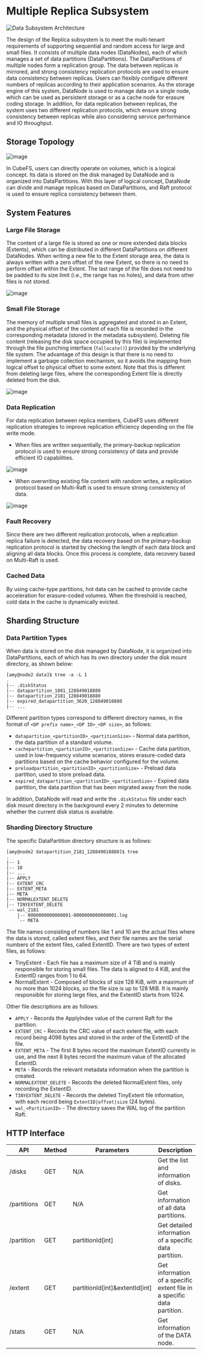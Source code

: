 # Multiple Replica Subsystem

![Data Subsystem Architecture](./pic/data-subsystem.png)

The design of the Replica subsystem is to meet the multi-tenant requirements of supporting sequential and random access for large and small files. It consists of multiple data nodes (DataNodes), each of which manages a set of data partitions (DataPartitions). The DataPartitions of multiple nodes form a replication group. The data between replicas is mirrored, and strong consistency replication protocols are used to ensure data consistency between replicas. Users can flexibly configure different numbers of replicas according to their application scenarios. As the storage engine of this system, DataNode is used to manage data on a single node, which can be used as persistent storage or as a cache node for erasure coding storage. In addition, for data replication between replicas, the system uses two different replication protocols, which ensure strong consistency between replicas while also considering service performance and IO throughput.

## Storage Topology

![image](./pic/cfs-data-storage-topology.png)

In CubeFS, users can directly operate on volumes, which is a logical concept. Its data is stored on the disk managed by DataNode and is organized into DataPartitions. With this layer of logical concept, DataNode can divide and manage replicas based on DataPartitions, and Raft protocol is used to ensure replica consistency between them.

## System Features

### Large File Storage

The content of a large file is stored as one or more extended data blocks (Extents), which can be distributed in different DataPartitions on different DataNodes. When writing a new file to the Extent storage area, the data is always written with a zero offset of the new Extent, so there is no need to perform offset within the Extent. The last range of the file does not need to be padded to its size limit (i.e., the range has no holes), and data from other files is not stored.

![image](./pic/cfs-data-largefile.png)

### Small File Storage

The memory of multiple small files is aggregated and stored in an Extent, and the physical offset of the content of each file is recorded in the corresponding metadata (stored in the metadata subsystem). Deleting file content (releasing the disk space occupied by this file) is implemented through the file punching interface (`fallocate()`) provided by the underlying file system. The advantage of this design is that there is no need to implement a garbage collection mechanism, so it avoids the mapping from logical offset to physical offset to some extent. Note that this is different from deleting large files, where the corresponding Extent file is directly deleted from the disk.

![image](./pic/cfs-data-smallfile.png)

### Data Replication

For data replication between replica members, CubeFS uses different replication strategies to improve replication efficiency depending on the file write mode.

- When files are written sequentially, the primary-backup replication protocol is used to ensure strong consistency of data and provide efficient IO capabilities.

![image](./pic/workflow-sequential-write.png)

- When overwriting existing file content with random writes, a replication protocol based on Multi-Raft is used to ensure strong consistency of data.

![image](./pic/workflow-overwriting.png)

### Fault Recovery

Since there are two different replication protocols, when a replication replica failure is detected, the data recovery based on the primary-backup replication protocol is started by checking the length of each data block and aligning all data blocks. Once this process is complete, data recovery based on Multi-Raft is used.

### Cached Data

By using cache-type partitions, hot data can be cached to provide cache acceleration for erasure-coded volumes. When the threshold is reached, cold data in the cache is dynamically evicted.

## Sharding Structure

### Data Partition Types

When data is stored on the disk managed by DataNode, it is organized into DataPartitions, each of which has its own directory under the disk mount directory, as shown below:

```text
[amy@node2 data]$ tree -a -L 1
.
|-- .diskStatus
|-- datapartition_1081_128849018880
|-- datapartition_2181_128849018880
|-- expired_datapartition_3620_128849018880
|-- ...
```

Different partition types correspond to different directory names, in the format of `<DP prefix name>_<DP ID>_<DP size>`, as follows:

- `datapartition_<partitionID>_<partitionSize>` - Normal data partition, the data partition of a standard volume.
- `cachepartition_<partitionID>_<partitionSize>` - Cache data partition, used in low-frequency volume scenarios, stores erasure-coded data partitions based on the cache behavior configured for the volume.
- `preloadpartition_<partitionID>_<partitionSize>` - Preload data partition, used to store preload data.
- `expired_datapartition_<partitionID>_<partitionSize>` - Expired data partition, the data partition that has been migrated away from the node.

In addition, DataNode will read and write the `.diskStatus` file under each disk mount directory in the background every 2 minutes to determine whether the current disk status is available.

### Sharding Directory Structure

The specific DataPartition directory structure is as follows:

```text
[amy@node2 datapartition_2181_128849018880]$ tree
.
|-- 1
|-- 10
|-- ...
|-- APPLY
|-- EXTENT_CRC
|-- EXTENT_META
|-- META
|-- NORMALEXTENT_DELETE
|-- TINYEXTENT_DELETE
`-- wal_2181
    |-- 0000000000000001-0000000000000001.log
    `-- META
```

The file names consisting of numbers like 1 and 10 are the actual files where the data is stored, called extent files, and their file names are the serial numbers of the extent files, called ExtentID. There are two types of extent files, as follows:

- TinyExtent - Each file has a maximum size of 4 TiB and is mainly responsible for storing small files. The data is aligned to 4 KiB, and the ExtentID ranges from 1 to 64.
- NormalExtent - Composed of blocks of size 128 KiB, with a maximum of no more than 1024 blocks, so the file size is up to 128 MiB. It is mainly responsible for storing large files, and the ExtentID starts from 1024.

Other file descriptions are as follows:

- `APPLY` - Records the ApplyIndex value of the current Raft for the partition.
- `EXTENT_CRC` - Records the CRC value of each extent file, with each record being 4096 bytes and stored in the order of the ExtentID of the file.
- `EXTENT_META` - The first 8 bytes record the maximum ExtentID currently in use, and the next 8 bytes record the maximum value of the allocated ExtentID.
- `META` - Records the relevant metadata information when the partition is created.
- `NORMALEXTENT_DELETE` - Records the deleted NormalExtent files, only recording the ExtentID.
- `TINYEXTENT_DELETE` - Records the deleted TinyExtent file information, with each record being `ExtentID|offset|size` (24 bytes).
- `wal_<PartitionID>` - The directory saves the WAL log of the partition Raft.

## HTTP Interface

| API         | Method | Parameters                     | Description                                                             |
|-------------|--------|--------------------------------|-------------------------------------------------------------------------|
| /disks      | GET    | N/A                            | Get the list and information of disks.                                  |
| /partitions | GET    | N/A                            | Get information of all data partitions.                                 |
| /partition  | GET    | partitionId[int]               | Get detailed information of a specific data partition.                  |
| /extent     | GET    | partitionId[int]&extentId[int] | Get information of a specific extent file in a specific data partition. |
| /stats      | GET    | N/A                            | Get information of the DATA node.                                       |